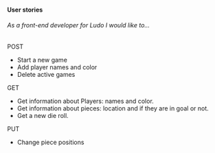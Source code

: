 #### User stories

###### As a front-end developer for Ludo I would like to...

POST

- Start a new game
- Add player names and color
- Delete active games

GET

- Get information about Players: names and color.
- Get information about pieces: location and if they are in goal or not.
- Get a new die roll.

PUT

- Change piece positions